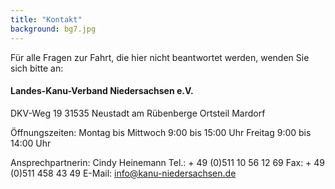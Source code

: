 ```yaml
---
title: "Kontakt"
background: bg7.jpg
---
```


Für alle Fragen zur Fahrt, die hier nicht beantwortet werden, wenden Sie sich bitte an: 

#### Landes-Kanu-Verband Niedersachsen e.V.
DKV-Weg 19
31535 Neustadt am Rübenberge
Ortsteil Mardorf 

Öffnungszeiten:
Montag bis Mittwoch 9:00 bis 15:00 Uhr
Freitag 9:00 bis 14:00 Uhr

 

Ansprechpartnerin:
Cindy Heinemann
Tel.: + 49 (0)511 10 56 12 69
Fax: + 49 (0)511 458 43 49
E-Mail: info@kanu-niedersachsen.de

 
